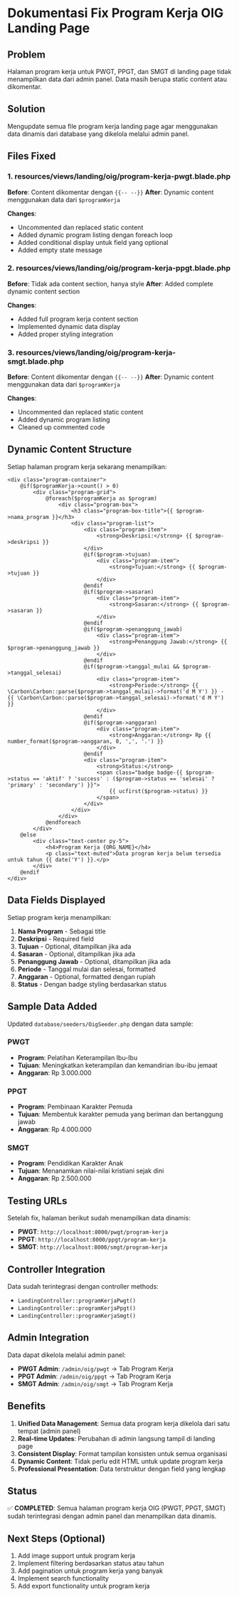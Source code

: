 # Dokumentasi Fix Program Kerja OIG Landing Page

## Problem
Halaman program kerja untuk PWGT, PPGT, dan SMGT di landing page tidak menampilkan data dari admin panel. Data masih berupa static content atau dikomentar.

## Solution
Mengupdate semua file program kerja landing page agar menggunakan data dinamis dari database yang dikelola melalui admin panel.

## Files Fixed

### 1. resources/views/landing/oig/program-kerja-pwgt.blade.php
**Before**: Content dikomentar dengan `{{-- --}}`
**After**: Dynamic content menggunakan data dari `$programKerja`

**Changes**:
- Uncommented dan replaced static content
- Added dynamic program listing dengan foreach loop
- Added conditional display untuk field yang optional
- Added empty state message

### 2. resources/views/landing/oig/program-kerja-ppgt.blade.php
**Before**: Tidak ada content section, hanya style
**After**: Added complete dynamic content section

**Changes**:
- Added full program kerja content section
- Implemented dynamic data display
- Added proper styling integration

### 3. resources/views/landing/oig/program-kerja-smgt.blade.php
**Before**: Content dikomentar dengan `{{-- --}}`
**After**: Dynamic content menggunakan data dari `$programKerja`

**Changes**:
- Uncommented dan replaced static content
- Added dynamic program listing
- Cleaned up commented code

## Dynamic Content Structure

Setiap halaman program kerja sekarang menampilkan:

```blade
<div class="program-container">
    @if($programKerja->count() > 0)
        <div class="program-grid">
            @foreach($programKerja as $program)
                <div class="program-box">
                    <h3 class="program-box-title">{{ $program->nama_program }}</h3>
                    <div class="program-list">
                        <div class="program-item">
                            <strong>Deskripsi:</strong> {{ $program->deskripsi }}
                        </div>
                        @if($program->tujuan)
                            <div class="program-item">
                                <strong>Tujuan:</strong> {{ $program->tujuan }}
                            </div>
                        @endif
                        @if($program->sasaran)
                            <div class="program-item">
                                <strong>Sasaran:</strong> {{ $program->sasaran }}
                            </div>
                        @endif
                        @if($program->penanggung_jawab)
                            <div class="program-item">
                                <strong>Penanggung Jawab:</strong> {{ $program->penanggung_jawab }}
                            </div>
                        @endif
                        @if($program->tanggal_mulai && $program->tanggal_selesai)
                            <div class="program-item">
                                <strong>Periode:</strong> {{ \Carbon\Carbon::parse($program->tanggal_mulai)->format('d M Y') }} - {{ \Carbon\Carbon::parse($program->tanggal_selesai)->format('d M Y') }}
                            </div>
                        @endif
                        @if($program->anggaran)
                            <div class="program-item">
                                <strong>Anggaran:</strong> Rp {{ number_format($program->anggaran, 0, ',', '.') }}
                            </div>
                        @endif
                        <div class="program-item">
                            <strong>Status:</strong> 
                            <span class="badge badge-{{ $program->status == 'aktif' ? 'success' : ($program->status == 'selesai' ? 'primary' : 'secondary') }}">
                                {{ ucfirst($program->status) }}
                            </span>
                        </div>
                    </div>
                </div>
            @endforeach
        </div>
    @else
        <div class="text-center py-5">
            <h4>Program Kerja {ORG_NAME}</h4>
            <p class="text-muted">Data program kerja belum tersedia untuk tahun {{ date('Y') }}.</p>
        </div>
    @endif
</div>
```

## Data Fields Displayed

Setiap program kerja menampilkan:
1. **Nama Program** - Sebagai title
2. **Deskripsi** - Required field
3. **Tujuan** - Optional, ditampilkan jika ada
4. **Sasaran** - Optional, ditampilkan jika ada  
5. **Penanggung Jawab** - Optional, ditampilkan jika ada
6. **Periode** - Tanggal mulai dan selesai, formatted
7. **Anggaran** - Optional, formatted dengan rupiah
8. **Status** - Dengan badge styling berdasarkan status

## Sample Data Added

Updated `database/seeders/OigSeeder.php` dengan data sample:

### PWGT
- **Program**: Pelatihan Keterampilan Ibu-Ibu
- **Tujuan**: Meningkatkan keterampilan dan kemandirian ibu-ibu jemaat
- **Anggaran**: Rp 3.000.000

### PPGT  
- **Program**: Pembinaan Karakter Pemuda
- **Tujuan**: Membentuk karakter pemuda yang beriman dan bertanggung jawab
- **Anggaran**: Rp 4.000.000

### SMGT
- **Program**: Pendidikan Karakter Anak
- **Tujuan**: Menanamkan nilai-nilai kristiani sejak dini
- **Anggaran**: Rp 2.500.000

## Testing URLs

Setelah fix, halaman berikut sudah menampilkan data dinamis:

- **PWGT**: `http://localhost:8000/pwgt/program-kerja`
- **PPGT**: `http://localhost:8000/ppgt/program-kerja`  
- **SMGT**: `http://localhost:8000/smgt/program-kerja`

## Controller Integration

Data sudah terintegrasi dengan controller methods:
- `LandingController::programKerjaPwgt()`
- `LandingController::programKerjaPpgt()`
- `LandingController::programKerjaSmgt()`

## Admin Integration

Data dapat dikelola melalui admin panel:
- **PWGT Admin**: `/admin/oig/pwgt` → Tab Program Kerja
- **PPGT Admin**: `/admin/oig/ppgt` → Tab Program Kerja
- **SMGT Admin**: `/admin/oig/smgt` → Tab Program Kerja

## Benefits

1. **Unified Data Management**: Semua data program kerja dikelola dari satu tempat (admin panel)
2. **Real-time Updates**: Perubahan di admin langsung tampil di landing page
3. **Consistent Display**: Format tampilan konsisten untuk semua organisasi
4. **Dynamic Content**: Tidak perlu edit HTML untuk update program kerja
5. **Professional Presentation**: Data terstruktur dengan field yang lengkap

## Status

✅ **COMPLETED**: Semua halaman program kerja OIG (PWGT, PPGT, SMGT) sudah terintegrasi dengan admin panel dan menampilkan data dinamis.

## Next Steps (Optional)

1. Add image support untuk program kerja
2. Implement filtering berdasarkan status atau tahun
3. Add pagination untuk program kerja yang banyak
4. Implement search functionality
5. Add export functionality untuk program kerja
